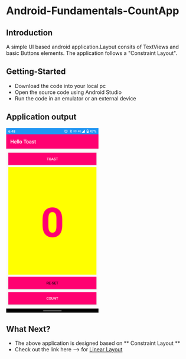 # Android-Fundamentals-CountApp

## Introduction

A simple UI based android application.Layout consits of TextViews and basic Buttons elements. The application follows a "Constraint Layout".

## Getting-Started

  * Download the code into your local pc
  * Open the source code using Android Studio
  * Run the code in an emulator or an external device

## Application output
<img src="Images/Hello%20Toast.png" height=500>


## What Next?
 * The above application is designed based on ** Constraint Layout **
 * Check out the link here --> for [Linear Layout](https://github.com/simuchand/Android-Fundamentals-CountApp-LinearLayout.git)
